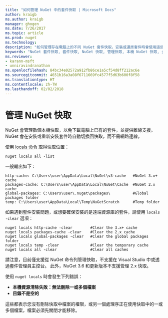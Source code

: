 ```yaml
---
title: "如何管理 NuGet 中的套件快取 | Microsoft Docs"
author: kraigb
ms.author: kraigb
manager: ghogen
ms.date: 7/26/2017
ms.topic: article
ms.prod: nuget
ms.technology: 
description: "如何管理存在電腦上的不同 NuGet 套件快取，安裝或還原套件時會使用這些快取。"
keywords: "NuGet 套件快取, 套件快取, NuGet 快取, 管理快取, 本機 NuGet 快取, 全域 NuGet 快取, NuGet locals 命令, 清除快取"
ms.reviewer:
- karann-msft
- unniravindranathan
ms.openlocfilehash: 84bc34e02572a912fb86ce1a5cf54d8ff212ac6e
ms.sourcegitcommit: 4651b16a3a08f6711669fc4577f5d63b600f8f58
ms.translationtype: HT
ms.contentlocale: zh-TW
ms.lasthandoff: 02/02/2018
---
```

# <a name="managing-the-nuget-cache"></a>管理 NuGet 快取

NuGet 會管理數個本機快取，以免下載電腦上已有的套件，並提供離線支援。 NuGet 會在安裝或重新安裝套件時自動切換回快取，而不需網路連線。

使用 [locals 命令](../tools/cli-ref-locals.md) 取得快取位置：

```cli
nuget locals all -list
```

一般輸出如下：

```output
http-cache: C:\Users\user\AppData\Local\NuGet\v3-cache   #NuGet 3.x+ cache
packages-cache: C:\Users\user\AppData\Local\NuGet\Cache  #NuGet 2.x cache
global-packages: C:\Users\user\.nuget\packages\          #Global packages folder
temp: C:\Users\user\AppData\Local\Temp\NuGetScratch      #Temp folder
```

如果遇到套件安裝問題，或想要確保安裝的是遠端資源庫的套件，請使用 `locals -clear` 選項：

```cli
nuget locals http-cache -clear        #Clear the 3.x+ cache
nuget locals packages-cache -clear    #Clear the 2.x cache
nuget locals global-packages -clear   #Clear the global packages folder
nuget locals temp -clear              #Clear the temporary cache
nuget locals all -clear               #Clear all caches
```

請注意，目前僅支援從 NuGet 命令列管理快取，不支援在 Visual Studio 中或透過套件管理員主控台。 此外，NuGet 3.6 和更新版本不支援管理 2.x 快取。

使用 `nuget locals` 時會發生下列錯誤：

- **本機資源清除失敗：無法刪除一或多個檔案**
- **目錄不是空的**

這些都表示您沒有刪除快取中檔案的權限，或另一個處理序正在使用快取中的一或多個檔案，檔案必須先關閉才能移除。
